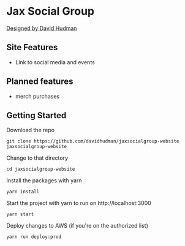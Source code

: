 # Jax Social Group

[Designed by David Hudman](https://davidhudman.com)

## Site Features

- Link to social media and events

## Planned features

- merch purchases

## Getting Started

Download the repo

`git clone https://github.com/davidhudman/jaxsocialgroup-website jaxsocialgroup-website`

Change to that directory

`cd jaxsocialgroup-website`

Install the packages with yarn

`yarn install`

Start the project with yarn to run on http://localhost:3000

`yarn start`

Deploy changes to AWS (if you're on the authorized list)

`yarn run deploy:prod`
